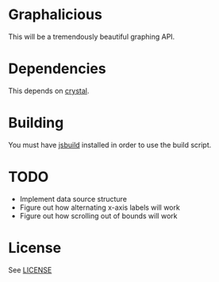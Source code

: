 # Graphalicious

This will be a tremendously beautiful graphing API.

# Dependencies

This depends on [crystal](https://github.com/unixpickle/crystal).

# Building

You must have [jsbuild](https://github.com/unixpickle/jsbuild) installed in order to use the build script.

# TODO

 * Implement data source structure
 * Figure out how alternating x-axis labels will work
 * Figure out how scrolling out of bounds will work

# License

See [LICENSE](LICENSE)
